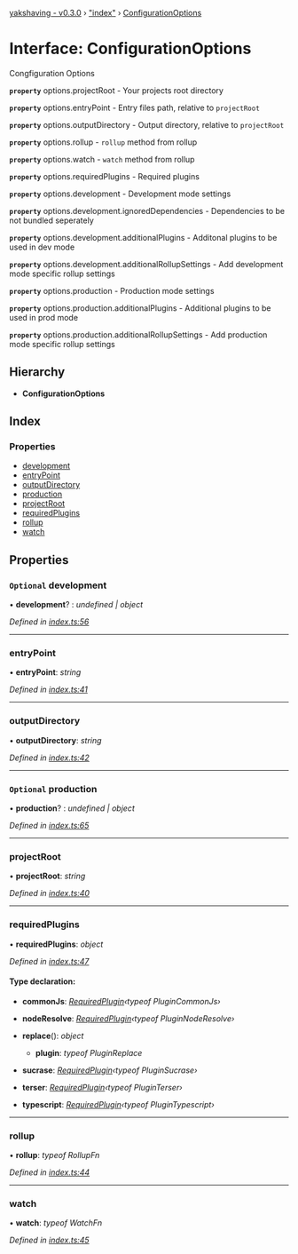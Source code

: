 [yakshaving - v0.3.0](../README.md) › ["index"](../modules/_index_.md) › [ConfigurationOptions](_index_.configurationoptions.md)

# Interface: ConfigurationOptions

Congfiguration Options

**`property`** options.projectRoot - Your projects root directory

**`property`** options.entryPoint - Entry files path, relative to `projectRoot`

**`property`** options.outputDirectory - Output directory, relative to `projectRoot`

**`property`** options.rollup - `rollup` method from rollup

**`property`** options.watch - `watch` method from rollup

**`property`** options.requiredPlugins - Required plugins

**`property`** options.development - Development mode settings

**`property`** options.development.ignoredDependencies - Dependencies to be not bundled seperately

**`property`** options.development.additionalPlugins - Additonal plugins to be used in dev mode

**`property`** options.development.additionalRollupSettings - Add development mode specific rollup settings

**`property`** options.production - Production mode settings

**`property`** options.production.additionalPlugins - Additional plugins to be used in prod mode

**`property`** options.production.additionalRollupSettings - Add production mode specific rollup settings

## Hierarchy

* **ConfigurationOptions**

## Index

### Properties

* [development](_index_.configurationoptions.md#optional-development)
* [entryPoint](_index_.configurationoptions.md#entrypoint)
* [outputDirectory](_index_.configurationoptions.md#outputdirectory)
* [production](_index_.configurationoptions.md#optional-production)
* [projectRoot](_index_.configurationoptions.md#projectroot)
* [requiredPlugins](_index_.configurationoptions.md#requiredplugins)
* [rollup](_index_.configurationoptions.md#rollup)
* [watch](_index_.configurationoptions.md#watch)

## Properties

### `Optional` development

• **development**? : *undefined | object*

*Defined in [index.ts:56](https://github.com/vegeta897/d-zone/blob/458baeb/packages/webapp-yakshaving/source/index.ts#L56)*

___

###  entryPoint

• **entryPoint**: *string*

*Defined in [index.ts:41](https://github.com/vegeta897/d-zone/blob/458baeb/packages/webapp-yakshaving/source/index.ts#L41)*

___

###  outputDirectory

• **outputDirectory**: *string*

*Defined in [index.ts:42](https://github.com/vegeta897/d-zone/blob/458baeb/packages/webapp-yakshaving/source/index.ts#L42)*

___

### `Optional` production

• **production**? : *undefined | object*

*Defined in [index.ts:65](https://github.com/vegeta897/d-zone/blob/458baeb/packages/webapp-yakshaving/source/index.ts#L65)*

___

###  projectRoot

• **projectRoot**: *string*

*Defined in [index.ts:40](https://github.com/vegeta897/d-zone/blob/458baeb/packages/webapp-yakshaving/source/index.ts#L40)*

___

###  requiredPlugins

• **requiredPlugins**: *object*

*Defined in [index.ts:47](https://github.com/vegeta897/d-zone/blob/458baeb/packages/webapp-yakshaving/source/index.ts#L47)*

#### Type declaration:

* **commonJs**: *[RequiredPlugin](_index_.requiredplugin.md)‹typeof PluginCommonJs›*

* **nodeResolve**: *[RequiredPlugin](_index_.requiredplugin.md)‹typeof PluginNodeResolve›*

* **replace**(): *object*

  * **plugin**: *typeof PluginReplace*

* **sucrase**: *[RequiredPlugin](_index_.requiredplugin.md)‹typeof PluginSucrase›*

* **terser**: *[RequiredPlugin](_index_.requiredplugin.md)‹typeof PluginTerser›*

* **typescript**: *[RequiredPlugin](_index_.requiredplugin.md)‹typeof PluginTypescript›*

___

###  rollup

• **rollup**: *typeof RollupFn*

*Defined in [index.ts:44](https://github.com/vegeta897/d-zone/blob/458baeb/packages/webapp-yakshaving/source/index.ts#L44)*

___

###  watch

• **watch**: *typeof WatchFn*

*Defined in [index.ts:45](https://github.com/vegeta897/d-zone/blob/458baeb/packages/webapp-yakshaving/source/index.ts#L45)*
